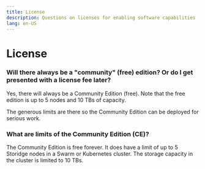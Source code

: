 ```yaml
---
title: License
description: Questions on licenses for enabling software capabilities
lang: en-US
---
```


# License

### Will there always be a "community" (free) edition? Or do I get presented with a license fee later?

Yes, there will always be a Community Edition (free). Note that the free edition is up to 5 nodes and 10 TBs of capacity.

The generous limits are there so the Community Edition can be deployed for serious work.

### What are limits of the Community Edition (CE)?

The Community Edition is free forever. It does have a limit of up to 5 Storidge nodes in a Swarm or Kubernetes cluster. The storage capacity in the cluster is limited to 10 TBs.
